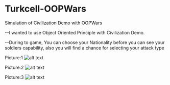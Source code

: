 # Turkcell-OOPWars
Simulation of Civilization Demo with OOPWars

--I wanted to use Object Oriented Principle with Civilization Demo.

--During to game, You can choose your Nationality before you can see your soldiers capability, also you will find a chance for selecting your attack type

Picture:1 
![alt text](https://www.imagevisit.com/images/2022/02/06/Civ1.jpg)

Picture:2
![alt text](https://www.imagevisit.com/images/2022/02/06/Civ2.jpg)

Picture:3
![alt text](https://www.imagevisit.com/images/2022/02/06/civ3.jpg)
